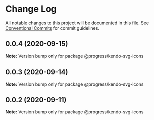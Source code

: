 # Change Log

All notable changes to this project will be documented in this file.
See [Conventional Commits](https://conventionalcommits.org) for commit guidelines.

## 0.0.4 (2020-09-15)

**Note:** Version bump only for package @progress/kendo-svg-icons





## 0.0.3 (2020-09-14)

**Note:** Version bump only for package @progress/kendo-svg-icons





## 0.0.2 (2020-09-11)

**Note:** Version bump only for package @progress/kendo-svg-icons
